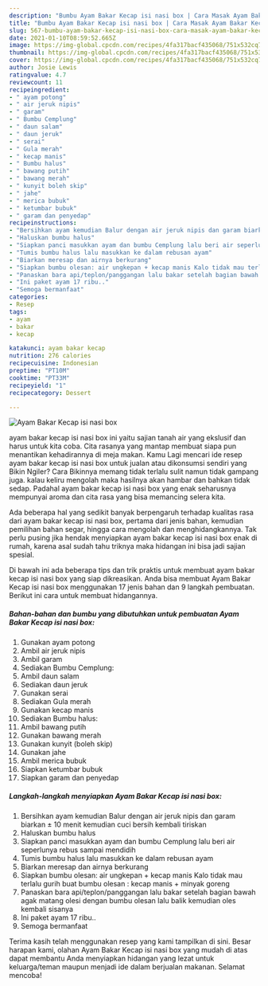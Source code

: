 ```yaml
---
description: "Bumbu Ayam Bakar Kecap isi nasi box | Cara Masak Ayam Bakar Kecap isi nasi box Yang Enak dan Simpel"
title: "Bumbu Ayam Bakar Kecap isi nasi box | Cara Masak Ayam Bakar Kecap isi nasi box Yang Enak dan Simpel"
slug: 567-bumbu-ayam-bakar-kecap-isi-nasi-box-cara-masak-ayam-bakar-kecap-isi-nasi-box-yang-enak-dan-simpel
date: 2021-01-10T08:59:52.665Z
image: https://img-global.cpcdn.com/recipes/4fa317bacf435068/751x532cq70/ayam-bakar-kecap-isi-nasi-box-foto-resep-utama.jpg
thumbnail: https://img-global.cpcdn.com/recipes/4fa317bacf435068/751x532cq70/ayam-bakar-kecap-isi-nasi-box-foto-resep-utama.jpg
cover: https://img-global.cpcdn.com/recipes/4fa317bacf435068/751x532cq70/ayam-bakar-kecap-isi-nasi-box-foto-resep-utama.jpg
author: Josie Lewis
ratingvalue: 4.7
reviewcount: 11
recipeingredient:
- " ayam potong"
- " air jeruk nipis"
- " garam"
- " Bumbu Cemplung"
- " daun salam"
- " daun jeruk"
- " serai"
- " Gula merah"
- " kecap manis"
- " Bumbu halus"
- " bawang putih"
- " bawang merah"
- " kunyit boleh skip"
- " jahe"
- " merica bubuk"
- " ketumbar bubuk"
- " garam dan penyedap"
recipeinstructions:
- "Bersihkan ayam kemudian Balur dengan air jeruk nipis dan garam biarkan ± 10 menit kemudian cuci bersih kembali tiriskan"
- "Haluskan bumbu halus"
- "Siapkan panci masukkan ayam dan bumbu Cemplung lalu beri air seperlunya rebus sampai mendidih"
- "Tumis bumbu halus lalu masukkan ke dalam rebusan ayam"
- "Biarkan meresap dan airnya berkurang"
- "Siapkan bumbu olesan: air ungkepan + kecap manis Kalo tidak mau terlalu gurih buat bumbu olesan : kecap manis + minyak goreng"
- "Panaskan bara api/teplon/panggangan lalu bakar setelah bagian bawah agak matang olesi dengan bumbu olesan lalu balik kemudian oles kembali sisanya"
- "Ini paket ayam 17 ribu.."
- "Semoga bermanfaat"
categories:
- Resep
tags:
- ayam
- bakar
- kecap

katakunci: ayam bakar kecap 
nutrition: 276 calories
recipecuisine: Indonesian
preptime: "PT10M"
cooktime: "PT33M"
recipeyield: "1"
recipecategory: Dessert

---
```



![Ayam Bakar Kecap isi nasi box](https://img-global.cpcdn.com/recipes/4fa317bacf435068/751x532cq70/ayam-bakar-kecap-isi-nasi-box-foto-resep-utama.jpg)


ayam bakar kecap isi nasi box ini yaitu sajian tanah air yang ekslusif dan harus untuk kita coba. Cita rasanya yang mantap membuat siapa pun menantikan kehadirannya di meja makan.
Kamu Lagi mencari ide resep ayam bakar kecap isi nasi box untuk jualan atau dikonsumsi sendiri yang Bikin Ngiler? Cara Bikinnya memang tidak terlalu sulit namun tidak gampang juga. kalau keliru mengolah maka hasilnya akan hambar dan bahkan tidak sedap. Padahal ayam bakar kecap isi nasi box yang enak seharusnya mempunyai aroma dan cita rasa yang bisa memancing selera kita.

Ada beberapa hal yang sedikit banyak berpengaruh terhadap kualitas rasa dari ayam bakar kecap isi nasi box, pertama dari jenis bahan, kemudian pemilihan bahan segar, hingga cara mengolah dan menghidangkannya. Tak perlu pusing jika hendak menyiapkan ayam bakar kecap isi nasi box enak di rumah, karena asal sudah tahu triknya maka hidangan ini bisa jadi sajian spesial.




Di bawah ini ada beberapa tips dan trik praktis untuk membuat ayam bakar kecap isi nasi box yang siap dikreasikan. Anda bisa membuat Ayam Bakar Kecap isi nasi box menggunakan 17 jenis bahan dan 9 langkah pembuatan. Berikut ini cara untuk membuat hidangannya.

<!--inarticleads1-->

##### Bahan-bahan dan bumbu yang dibutuhkan untuk pembuatan Ayam Bakar Kecap isi nasi box:

1. Gunakan  ayam potong
1. Ambil  air jeruk nipis
1. Ambil  garam
1. Sediakan  Bumbu Cemplung:
1. Ambil  daun salam
1. Sediakan  daun jeruk
1. Gunakan  serai
1. Sediakan  Gula merah
1. Gunakan  kecap manis
1. Sediakan  Bumbu halus:
1. Ambil  bawang putih
1. Gunakan  bawang merah
1. Gunakan  kunyit (boleh skip)
1. Gunakan  jahe
1. Ambil  merica bubuk
1. Siapkan  ketumbar bubuk
1. Siapkan  garam dan penyedap




<!--inarticleads2-->

##### Langkah-langkah menyiapkan Ayam Bakar Kecap isi nasi box:

1. Bersihkan ayam kemudian Balur dengan air jeruk nipis dan garam biarkan ± 10 menit kemudian cuci bersih kembali tiriskan
1. Haluskan bumbu halus
1. Siapkan panci masukkan ayam dan bumbu Cemplung lalu beri air seperlunya rebus sampai mendidih
1. Tumis bumbu halus lalu masukkan ke dalam rebusan ayam
1. Biarkan meresap dan airnya berkurang
1. Siapkan bumbu olesan: air ungkepan + kecap manis Kalo tidak mau terlalu gurih buat bumbu olesan : kecap manis + minyak goreng
1. Panaskan bara api/teplon/panggangan lalu bakar setelah bagian bawah agak matang olesi dengan bumbu olesan lalu balik kemudian oles kembali sisanya
1. Ini paket ayam 17 ribu..
1. Semoga bermanfaat




Terima kasih telah menggunakan resep yang kami tampilkan di sini. Besar harapan kami, olahan Ayam Bakar Kecap isi nasi box yang mudah di atas dapat membantu Anda menyiapkan hidangan yang lezat untuk keluarga/teman maupun menjadi ide dalam berjualan makanan. Selamat mencoba!

